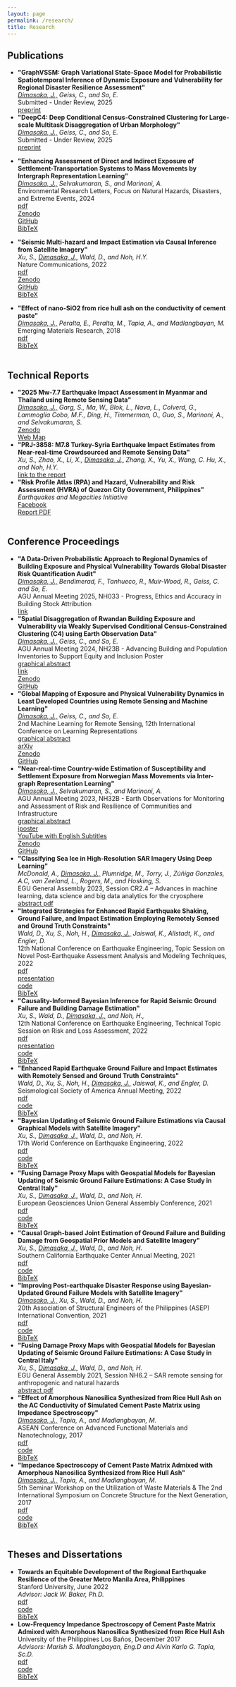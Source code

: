 ```yaml
---
layout: page
permalink: /research/
title: Research
---
```

<!-- 
Joshua started his career in research when he pursued a bachelor's degree in civil engineering at the University of the Philippines Los Baños. In 2017, he initiated a collaboration with [Prof. Madlangbayan](https://scholar.google.com/citations?user=t21Ac7AAAAAJ&hl=en) (Civil Engineering Materials) and [Prof. Tapia](https://scholar.google.com/citations?user=_3MwTbsAAAAJ&hl=en) (Applied Spectroscopy), where he investigated the electrical signals exhibited by cement paste, an integral part of our current structural concrete technology. After passing the national licensure examination in 2018, he worked for a structural engineering firm that reviews and designs the structural integrity of high-rise buildings.

In 2019, he joined Stanford University as a Knight-Hennessy scholar studying two master's degrees in civil engineering and public policy, where he worked with [Prof. Noh (Stanford)](https://cee.stanford.edu/people/haeyoung-noh), [Prof. Xu (Johns Hopkins)](https://engineering.jhu.edu/faculty/susu-xu/), and [Dr. Wald (USGS seismologist)](https://www.usgs.gov/staff-profiles/david-j-wald) to apply artificial intelligence (AI) to use NASA satellite imagery products to improve PAGER, the global earthquake loss estimation of the United States. He also worked with [Prof. Baker](https://www.jackwbaker.com/) (Stanford) to evaluate the probabilistic regional earthquake risk as a basis for equitable policies for the Greater Metro Manila Area in the Philippines.

In 2021, he served as a consulting assistant to [Dr. Eng. Fouad Bendimerad, (a Stanford PhD Alumnus, 1985)](https://emi-megacities.org/secretariat/) and [Stanford LBRE](https://lbre.stanford.edu/) to analyze the financial and space losses of over 750 multi-million educational, real-estate, and residential buildings of Stanford University subjected to large earthquakes caused by the Hayward and San Andreas faults. He then continued working with Dr. Bendimerad as an Urban Resilience Fellow at [EMI Philippines (an international scientific NGO)](https://emi-megacities.org/), where he engaged on quantitative understanding of climate and disaster risks of Quezon City in the Philippines.

In 2022, he joined the [UKRI EPSRC Centre for Doctoral Training in the Application of Artificial Intelligence to the study of Environmental Risks (AI4ER)](https://ai4er-cdt.esc.cam.ac.uk/), [Integrated Multimodal Pattern Analysis for Climate Transformation (IMPACT)](https://civileng.eng.cam.ac.uk/), and [Cambridge University Centre for Risk in the Built Environment (CURBE)](https://www.arct.cam.ac.uk/research/the-martin-centre/risk) at the University of Cambridge to explore how AI can provide an improved understanding of the global resilience in response to intensifying effects of climate change and other natural hazards. -->

<h2>Publications</h2>
<ul>
	<li>
		<b>"GraphVSSM: Graph Variational State-Space Model for Probabilistic Spatiotemporal Inference of Dynamic Exposure and Vulnerability for Regional Disaster Resilience Assessment"</b><br>
		<i>
			<u>Dimasaka, J.,</u> 
			Geiss, C., and
			So, E.</i><br>
		Submitted - Under Review, 2025<br>
		<a href="https://doi.org/10.48550/arXiv.2508.01310">
			<div class="color-button">preprint</div>
		</a>
	</li>
	<li>
		<b>"DeepC4: Deep Conditional Census-Constrained Clustering for Large-scale Multitask Disaggregation of Urban Morphology"</b><br>
		<i>
			<u>Dimasaka, J.,</u> 
			Geiss, C., and
			So, E.</i><br>
		Submitted - Under Review, 2025<br>
		<a href="https://doi.org/10.48550/arXiv.2507.22554">
			<div class="color-button">preprint</div>
		</a>
	</li>
</ul>
<ul>
	<li>
		<b>"Enhancing Assessment of Direct and Indirect Exposure of Settlement-Transportation Systems to Mass Movements by Intergraph Representation Learning"</b><br>
		<i>
			<u>Dimasaka, J.,</u> 
			Selvakumaran, S., and 
			Marinoni, A.</i><br>
		Environmental Research Letters, Focus on Natural Hazards, Disasters, and Extreme Events, 2024<br>
		<a href="https://doi.org/10.1088/1748-9326/ad8172">
			<div class="color-button">pdf</div>
		</a>
		<a href="https://doi.org/10.5281/zenodo.8099812">
			<div class="color-button">Zenodo</div>
		</a>
		<a href="https://github.com/IMPACTSquad/InterGraphNorwayMM">
			<div class="color-button">GitHub</div>
		</a>
		<a href="erl_enhancing.txt">
			<div class="color-button">BibTeX</div>
		</a>
	</li>
</ul>
<ul>
	<li>
		<b>"Seismic Multi-hazard and Impact Estimation via Causal Inference from Satellite Imagery"</b><br>
		<i>
			Xu, S., 
			<u>Dimasaka, J.,</u> 
			Wald, D., and 
			Noh, H.Y.</i><br>
		Nature Communications, 2022<br>
		<a href="https://www.nature.com/articles/s41467-022-35418-8">
			<div class="color-button">pdf</div>
		</a>
		<a href="https://doi.org/10.5281/zenodo.7361523">
			<div class="color-button">Zenodo</div>
		</a>
		<a href="https://github.com/SusuXu/VBCI">
			<div class="color-button">GitHub</div>
		</a>
		<a href="nature_xu.txt">
			<div class="color-button">BibTeX</div>
		</a>
	</li>
</ul>
<ul>
	<li>
		<b>"Effect of nano-SiO2 from rice hull ash on the conductivity of cement paste"</b><br>
		<i>
			<u>Dimasaka, J.,</u> 
			Peralta, E., 
			Peralta, M., 
			Tapia, A., and 
			Madlangbayan, M.</i><br>
		Emerging Materials Research, 2018<br>
		<a href="EMRdimasaka.pdf">
			<div class="color-button">pdf</div>
		</a>
		<a href="EMRdimasaka.txt">
			<div class="color-button">BibTeX</div>
		</a>
	</li><br>
</ul>

<h2>Technical Reports</h2>
<ul>
	<li>
		<b>"2025 Mw-7.7 Earthquake Impact Assessment in Myanmar and Thailand using Remote Sensing Data"</b><br>
		<i>
			<u>Dimasaka, J.,</u> 
			Garg, S.,
			Ma, W.,
			Blok, L.,
			Nava, L.,
			Colverd, G.,
			Lammoglia Cobo, M.F., 
			Ding, H.,
			Timmerman, O.,
			Guo, S.,
			Marinoni, A., and
			Selvakumaran, S.</i><br>
		<a href="https://doi.org/10.5281/zenodo.15245167">
			<div class="color-button">Zenodo</div>
		</a>
		<a href="https://impactsquad.github.io/Myanmar-Earthquake-Damage-Map/">
			<div class="color-button">Web Map</div>
		</a>
	</li>
	<li>
		<b>"PRJ-3858: M7.8 Turkey-Syria Earthquake Impact Estimates from Near-real-time Crowdsourced and Remote Sensing Data"</b><br>
		<i>
			Xu, S., 
			Zhao, X.,
			Li, X.,
			<u>Dimasaka, J.,</u> 
			Zhang, X.,
			Yu, X.,
			Wang, C.
			Hu, X., and
			Noh, H.Y.</i><br>
		<a href="https://doi.org/10.17603/ds2-vnsc-y870">
			<div class="color-button">link to the report</div>
		</a>
	</li>
	<li>
		<b>"Risk Profile Atlas (RPA) and Hazard, Vulnerability and Risk Assessment (HVRA) of Quezon City Government, Philippines"</b><br>
		<i>Earthquakes and Megacities Initiative</i><br>
		<a href="https://www.facebook.com/QCGov/posts/pfbid02w2Kn5FK4w45C7VwbvmrhYgwdqbJTZprdEPwmkfkQ4TW1rueQQ9keYmU7gUNxk68Rl">
			<div class="color-button">Facebook</div>
		</a>
		<a href="https://quezoncity.gov.ph/wp-content/uploads/2023/08/Quezon-City-CDRA-Report.pdf">
			<div class="color-button">Report PDF</div>
		</a>
	</li><br>
</ul>

<h2>Conference Proceedings</h2>
<ul>
	<li>
		<b>"A Data-Driven Probabilistic Approach to Regional Dynamics of Building Exposure and Physical Vulnerability Towards Global Disaster Risk Quantification Audit"</b><br>
		<i>
			<u>Dimasaka, J.,</u> 
			Bendimerad, F., Tanhueco, R., Muir-Wood, R., Geiss, C. and
			So, E.</i><br>
		AGU Annual Meeting 2025, NH033 - Progress, Ethics and Accuracy in Building Stock Attribution<br>
		<a href="https://agu.confex.com/agu/agu25/prelim.cgi/Paper/1944928">
			<div class="color-button">link</div>
		</a>
	</li>
	<li>
		<b>"Spatial Disaggregation of Rwandan Building Exposure and Vulnerability via Weakly Supervised Conditional Census-Constrained Clustering (C4) using Earth Observation Data"</b><br>
		<i>
			<u>Dimasaka, J.,</u> 
			Geiss, C., and
			So, E.</i><br>
		AGU Annual Meeting 2024, NH23B - Advancing Building and Population Inventories to Support Equity and Inclusion Poster<br>
		<a href="AGU2024.jpg">
			<div class="color-button">graphical abstract</div>
		</a>
		<a href="https://agu.confex.com/agu/agu24/meetingapp.cgi/Paper/1610379">
			<div class="color-button">link</div>
		</a>
		<a href="https://doi.org/10.5281/zenodo.13119553">
			<div class="color-button">Zenodo</div>
		</a>
		<a href="https://github.com/riskaudit/DeepC4">
			<div class="color-button">GitHub</div>
		</a>
	</li>
	<li>
		<b>"Global Mapping of Exposure and Physical Vulnerability Dynamics in Least Developed Countries using Remote Sensing and Machine Learning"</b><br>
		<i>
			<u>Dimasaka, J.,</u> 
			Geiss, C., and
			So, E.</i><br>
		2nd Machine Learning for Remote Sensing, 12th International Conference on Learning Representations<br>
		<a href="https://ml-for-rs.github.io/iclr2024/camera_ready/posters/48.pdf">
			<div class="color-button">graphical abstract</div>
		</a>
		<a href="https://arxiv.org/abs/2404.01748">
			<div class="color-button">arXiv</div>
		</a>
		<a href="https://doi.org/10.5281/zenodo.10840484">
			<div class="color-button">Zenodo</div>
		</a>
		<a href="https://github.com/riskaudit/OpenSendaiBench">
			<div class="color-button">GitHub</div>
		</a>
	</li>	
	<li>
		<b>"Near-real-time Country-wide Estimation of Susceptibility and Settlement Exposure from Norwegian Mass Movements via Inter-graph Representation Learning"</b><br>
		<i>
			<u>Dimasaka, J.,</u> 
			Selvakumaran, S., and
			Marinoni, A.</i><br>
		AGU Annual Meeting 2023, NH32B - Earth Observations for Monitoring and Assessment of Risk and Resilience of Communities and Infrastructure<br>
		<a href="AGU2023.png">
			<div class="color-button">graphical abstract</div>
		</a>
		<a href="https://agu23.ipostersessions.com/default.aspx?s=E4-3C-3B-F2-A6-F0-04-73-8F-56-54-FD-B4-F6-65-1F#">
			<div class="color-button">iposter</div>
		</a>
		<a href="https://youtu.be/0u6MoxTm_8Y">
			<div class="color-button">YouTube with English Subtitles</div>
		</a>
		<a href="https://doi.org/10.5281/zenodo.8099812">
			<div class="color-button">Zenodo</div>
		</a>
		<a href="https://github.com/IMPACTSquad/InterGraphNorwayMM">
			<div class="color-button">GitHub</div>
		</a>
	</li>
	<li>
		<b>"Classifying Sea Ice in High-Resolution SAR Imagery Using Deep Learning"</b><br>
		<i>
			McDonald, A.,
			<u>Dimasaka, J.,</u> 
			Plumridge, M.,
			Torry, J.,
			Zúñiga Gonzales, A.C,
			van Zeeland, L., 
			Rogers, M., and
			Hosking, S.</i><br>
		EGU General Assembly 2023, Session CR2.4 – Advances in machine learning, data science and big data analytics for the cryosphere<br>
		<a href="EGU23-9816.pdf">
			<div class="color-button">abstract pdf</div>
		</a>
	</li>
	<li>
		<b>"Integrated Strategies for Enhanced Rapid Earthquake Shaking, Ground Failure, and Impact Estimation Employing Remotely Sensed and Ground Truth Constraints"</b><br>
		<i>
			Wald, D.,
			Xu, S.,
			Noh, H.,
			<u>Dimasaka, J.,</u> 
			Jaiswal, K.,
			Allstadt, K., and
			Engler, D.</i><br>
		12th National Conference on Earthquake Engineering, Topic Session on Novel Post-Earthquake Assessment Analysis and Modeling Techniques, 2022<br>
		<a href="ncee_wald_paper.pdf">
			<div class="color-button">pdf</div>
		</a>
		<a href="ncee_wald_presentation.pdf">
			<div class="color-button">presentation</div>
		</a>
		<a href="https://github.com/SusuXu/VBCI">
			<div class="color-button">code</div>
		</a>
		<a href="ncee_wald.txt">
			<div class="color-button">BibTeX</div>
		</a>
	</li>
	<li>
		<b>"Causality-Informed Bayesian Inference for Rapid Seismic Ground Failure and Building Damage Estimation"</b><br>
		<i>
			Xu, S.,
			Wald, D.,
			<u>Dimasaka, J.,</u> and
			Noh, H.,</i><br>
		12th National Conference on Earthquake Engineering, Technical Topic Session on Risk and Loss Assessment, 2022<br>
		<a href="ncee_xu_paper.pdf">
			<div class="color-button">pdf</div>
		</a>
		<a href="ncee_xu_presentation.pdf">
			<div class="color-button">presentation</div>
		</a>
		<a href="https://github.com/SusuXu/VBCI">
			<div class="color-button">code</div>
		</a>
		<a href="">
			<div class="color-button">BibTeX</div>
		</a>
	</li>
	<li>
		<b>"Enhanced Rapid Earthquake Ground Failure and Impact Estimates with Remotely Sensed and Ground Truth Constraints"</b><br>
		<i>
			Wald, D.,
			Xu, S.,
			Noh, H.,
			<u>Dimasaka, J.,</u> 
			Jaiswal, K., and
			Engler, D.</i><br>
		Seismological Society of America Annual Meeting, 2022<br>
		<a href="ssawald2022.pdf">
			<div class="color-button">pdf</div>
		</a>
		<a href="https://github.com/SusuXu/VBCI">
			<div class="color-button">code</div>
		</a>
		<a href="ssawald2022.txt">
			<div class="color-button">BibTeX</div>
		</a>
	</li>
	<li>
		<b>"Bayesian Updating of Seismic Ground Failure Estimations via Causal Graphical Models with Satellite Imagery"</b><br>
		<i>
			Xu, S.,
			<u>Dimasaka, J.,</u> 
			Wald, D., and
			Noh, H.</i><br>
		17th World Conference on Earthquake Engineering, 2022<br>
		<a href="wceexu2022.pdf">
			<div class="color-button">pdf</div>
		</a>
		<a href="https://github.com/SusuXu/VBCI">
			<div class="color-button">code</div>
		</a>
		<a href="wceexu2022.txt">
			<div class="color-button">BibTeX</div>
		</a>
	</li>
	<li>
		<b>"Fusing Damage Proxy Maps with Geospatial Models for Bayesian Updating of Seismic Ground Failure Estimations: A Case Study in Central Italy"</b><br>
		<i>
			Xu, S.,
			<u>Dimasaka, J.,</u> 
			Wald, D., and
			Noh, H.</i><br>
		European Geosciences Union General Assembly Conference, 2021<br>
		<a href="eguxu2021.pdf">
			<div class="color-button">pdf</div>
		</a>
		<a href="https://github.com/SusuXu/VBCI">
			<div class="color-button">code</div>
		</a>
		<a href="">
			<div class="color-button">BibTeX</div>
		</a>
	</li>
	<li>
		<b>"Causal Graph-based Joint Estimation of Ground Failure and Building Damage from Geospatial Prior Models and Satellite Imagery"</b><br>
		<i>
			Xu, S.,
			<u>Dimasaka, J.,</u> 
			Wald, D., and
			Noh, H.</i><br>
		Southern California Earthquake Center Annual Meeting, 2021<br>
		<a href="scecxu2021.pdf">
			<div class="color-button">pdf</div>
		</a>
		<a href="https://github.com/SusuXu/VBCI">
			<div class="color-button">code</div>
		</a>
		<a href="">
			<div class="color-button">BibTeX</div>
		</a>
	</li>
	<li>
		<b>"Improving Post-earthquake Disaster Response using Bayesian-Updated Ground Failure Models with Satellite Imagery"</b><br>
		<i>
			<u>Dimasaka, J.,</u> 
			Xu, S.,
			Wald, D., and
			Noh, H.</i><br>
		20th Association of Structural Engineers of the Philippines (ASEP) International Convention, 2021<br>
		<a href="">
			<div class="color-button">pdf</div>
		</a>
		<a href="https://github.com/SusuXu/VBCI">
			<div class="color-button">code</div>
		</a>
		<a href="">
			<div class="color-button">BibTeX</div>
		</a>
	</li>
		<li>
		<b>"Fusing Damage Proxy Maps with Geospatial Models for Bayesian Updating of Seismic Ground Failure Estimations: A Case Study in Central Italy"</b><br>
		<i>
			Xu, S.,
			<u>Dimasaka, J.,</u> 
			Wald, D., and
			Noh, H.</i><br>
		EGU General Assembly 2021, Session NH6.2 – SAR remote sensing for anthropogenic and natural hazards<br>
		<a href="EGU21-13619.pdf">
			<div class="color-button">abstract pdf</div>
		</a>
	</li>
	<li>
		<b>"Effect of Amorphous Nanosilica Synthesized from Rice Hull Ash on the AC Conductivity of Simulated Cement Paste Matrix using Impedance Spectroscopy"</b><br>
		<i>
			<u>Dimasaka, J.,</u> 
			Tapia, A., and
			Madlangbayan, M.</i><br>
		ASEAN Conference on Advanced Functional Materials and Nanotechnology, 2017<br>
		<a href="">
			<div class="color-button">pdf</div>
		</a>
		<a href="">
			<div class="color-button">code</div>
		</a>
		<a href="">
			<div class="color-button">BibTeX</div>
		</a>
	</li>
	<li>
		<b>"Impedance Spectroscopy of Cement Paste Matrix Admixed with Amorphous Nanosilica Synthesized from Rice Hull Ash"</b><br>
		<i>
			<u>Dimasaka, J.,</u> 
			Tapia, A., and
			Madlangbayan, M.</i><br>
		5th Seminar Workshop on the Utilization of Waste Materials & The 2nd International Symposium on Concrete Structure for the Next Generation, 2017<br>
		<a href="">
			<div class="color-button">pdf</div>
		</a>
		<a href="">
			<div class="color-button">code</div>
		</a>
		<a href="">
			<div class="color-button">BibTeX</div>
		</a>
	</li><br>
</ul>

<h2>Theses and Dissertations</h2>
<ul>
	<li>
		<b>Towards an Equitable Development of the Regional Earthquake Resilience of the Greater Metro Manila Area, Philippines</b><br>
		Stanford University, June 2022<br>
		<i>Advisor: Jack W. Baker, Ph.D.</i><br>
		<a href="https://stacks.stanford.edu/file/druid:kd110gb2567/ma_thesis_dimasaka_2022.pdf">
			<div class="color-button">pdf</div>
		</a>
		<a href="https://github.com/jtdimasaka/earthquake_risk_gmma_philippines_2022">
			<div class="color-button">code</div>
		</a>
		<a href="">
			<div class="color-button">BibTeX</div>
		</a>
	</li>
	<li>
		<b>Low-Frequency Impedance Spectroscopy of Cement Paste Matrix Admixed with Amorphous Nanosilica Synthesized from Rice Hull Ash</b><br>
		University of the Philippines Los Baños, December 2017<br>
		<i>Advisors: Marish S. Madlangbayan, Eng.D and Alvin Karlo G. Tapia, Sc.D.</i><br>
		<a href="">
			<div class="color-button">pdf</div>
		</a>
		<a href="">
			<div class="color-button">code</div>
		</a>
		<a href="">
			<div class="color-button">BibTeX</div>
		</a>
	</li><br>
</ul>